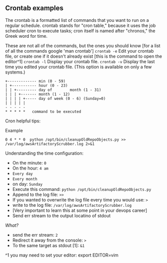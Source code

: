 ## Crontab examples

The crontab is a formatted list of commands that you want to run on a regular schedule. crontab stands for "cron table," because it uses the job scheduler cron to execute tasks; cron itself is named after "chronos," the Greek word for time.

These are not all of the commands, but the ones you should know [for a list of all the commands google 'man crontab']
`crontab -e`	Edit your crontab file, or create one if it doesn't already exist [this is the command to open the editor^1]
`crontab -l`	Display your crontab file.
`crontab -v`	Display the last time you edited your crontab file. (This option is available on only a few systems.)


```
+------------- min (0 - 59)
| +----------- hour (0 - 23)
| | +--------- day of        month (1 - 31)
| | | +------- month (1 - 12)
| | | | +----- day of week (0 - 6) (Sunday=0)
| | | | |
- - - - -
* * * * *   command to be executed
```
Cron helpful tips:

Example

`0 4 * * 0  python /opt/bin/cleanupOldRepoObjects.py >> /var/log/awsArtifactoryScrubber.log 2>&1`

Understanding the time configuration:

 * On the minute: `0` 
 * On the hour: `4 am`
 * `Every day`
 * `Every month`
 * on day: `Sunday`
 * Execute this command: `python /opt/bin/cleanupOldRepoObjects.py`
 * Append to the log file:  `>> `
 * If you wanted to overwrite the log file every time you would use: `>`
 * write to the log file: `/var/log/awsArtifactoryScrubber.log`
 * [Very important to learn this at some point in your devops career]
 * Send err stream to the output locatino of stdout

*What?* 
 * send the err stream:  `2`
 * Redirect it away from the console: `>`
 * To the same target as stdout [1]: `&1` 

^1 you may need to set your editor: export EDITOR=vim
